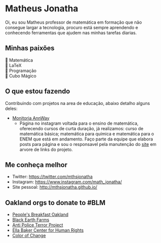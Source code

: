 # Matheus Jonatha
Oi, eu sou Matheus professor de matemática em formação que não consegue largar a tecnologia, procuro está sempre aprendendo e conhecendo ferramentas que ajudem nas minhas tarefas diarias.

## Minhas paixões
🖤 Matemática<br>
🤍 LaTeX<br>
💜 Programação<br>
💙 Cubo Mágico<br>


## O que estou fazendo
Contribuindo com projetos na area de educação, abaixo detalho alguns deles:
- [Monitoria AnnWay](https://www.instagram.com/monitoriaannway/)
  - Página no instagram voltada para o ensino de matemática, oferecendo cursos de curta duração, já realizamos: curso de matemática básica; matemática para química e matemática para o ENEM que está em andamento. Faço parte da equipe que elabora posts para página e sou o responsavel pela manutenção do [site](http://annway.github.io/) em arvore de links do projeto.

## Me conheça melhor
- Twitter: https://twitter.com/mthsjonatha
- Instagram: https://www.instagram.com/math_jonatha/
- Site pessoal: http://mthsjonatha.github.io/


## Oakland orgs to donate to #BLM
- [People's Breakfast Oakland](https://www.hellablackpod.com/pbo)
- [Black Earth Farms](https://www.blackearthfarms.com/)
- [Anti Police Terror Project](https://www.antipoliceterrorproject.org/)
- [Ella Baker Center for Human Rights](https://ellabakercenter.org/)
- [Color of Change](https://colorofchange.org/)
